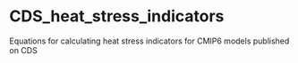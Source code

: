 # CDS_heat_stress_indicators
Equations for calculating heat stress indicators for CMIP6 models published on CDS
